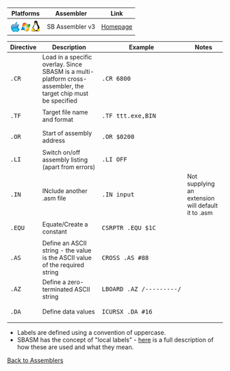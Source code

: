 
|Platforms|Assembler|Link
|-|-|-|
|<img src="../images/macos.png" width="24"><img src="../images/windows.png" width="24"><img src="../images/linux.png" width="24">|SB Assembler v3|[Homepage](https://www.sbprojects.net/sbasm/)|

|<b>Directive<b>|<b>Description|Example|Notes|
|-|-|-|-|
|<pre>.CR| Load in a specific overlay. Since SBASM is a multi-platform cross-assembler, the target chip must be specified|<pre>.CR 6800</pre>|
|<pre>.TF| Target file name and format| <pre>.TF ttt.exe,BIN</pre>|
|<pre>.OR| Start of assembly address| <pre>.OR $0200</pre>|
|<pre>.LI|Switch on/off assembly listing (apart from errors)|<pre>.LI OFF</pre>|
|<pre>.IN</pre>|INclude another .asm file|<pre>.IN input</pre>|Not supplying an extension will default it to .asm|
|<pre>.EQU</pre>| Equate/Create a constant|<pre>CSRPTR  .EQU     $1C</pre>|
|<pre>.AS</pre>| Define an ASCII string - the value is the ASCII value of the required string|<pre>CROSS   .AS    #88</pre>|
|<pre>.AZ</pre>| Define a zero-terminated ASCII string|<pre>LBOARD   .AZ    /---------/</pre>
|<pre>.DA</pre>| Define data values|<pre>ICURSX   .DA     #16</pre>|

* Labels are defined using a convention of uppercase.
* SBASM has the concept of "local labels" - [here](https://www.sbprojects.net/sbasm/labels.php) is a full description of how these are used and what they mean.


[Back to Assemblers](../ASSEMBLERS.md)